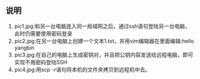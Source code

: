 ## 说明

1. pic1.jpg:和另一台电脑连入同一局域网之后，通过ssh语句登陆另一台电脑，此时仍需要使用密码登录
1. pic2.jpg:在另一台电脑上创建一个文本1.txt，并用vim编辑器在里面编辑:hello yangbin
1. pic3.jpg:在自己的电脑上生成密钥对，并且把公钥内容发送给远程电脑，即可实现不用密码登陆SSH
1. pic4.jpg:用scp -r语句将本机的文件夹拷贝到远程机中去。